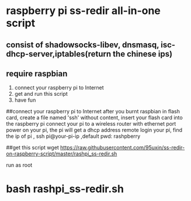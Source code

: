 # raspberry pi ss-redir  all-in-one script
## consist of shadowsocks-libev, dnsmasq, isc-dhcp-server,iptables(return the chinese ips)
## require raspbian
1. connect your raspberry pi to Internet
2. get and run this script
3. have fun

##connect your raspberry pi to Internet
after you burnt raspbian in flash card, create a file named 'ssh' without content, 
insert your flash card into the raspberry pi
connect your pi to a wireless router with ethernet port
power on your pi, the pi will get a dhcp address
remote login your pi, find the ip of pi , ssh pi@your-pi-ip ,default pwd: rashpberry

##get this script
wget https://raw.githubusercontent.com/95uxin/ss-redir-on-raspberry-script/master/rashpi_ss-redir.sh

run as root
# bash rashpi_ss-redir.sh
